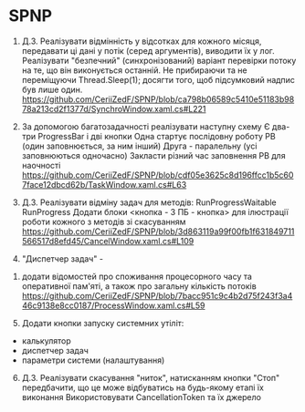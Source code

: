 # SPNP
1. Д.З. Реалізувати відмінність у відсотках для кожного місяця,
передавати ці дані у потік (серед аргументів), виводити їх у лог.
Реалізувати "безпечний" (синхронізований) варіант
перевірки потоку на те, що він виконується останній.
Не прибираючи та не переміщуючи Thread.Sleep(1); 
досягти того, щоб підсумковий
надпис був лише один.
https://github.com/CeriiZedF/SPNP/blob/ca798b06589c5410e51183b9878a213cd2f1377d/SynchroWindow.xaml.cs#L221

2. За допомогою багатозадачності реалізувати наступну схему
Є два-три ProgressBar і дві кнопки
Одна стартує послідовну роботу РВ (один заповнюється, за ним інший)
Друга - паралельну (усі заповнюються одночасно)
Закласти різний час заповнення РВ для наочності
https://github.com/CeriiZedF/SPNP/blob/cdf05e3625c8d196ffcc1b5c607face12dbcd62b/TaskWindow.xaml.cs#L63

3. Д.З. Реалізувати відміну задач для методів:
RunProgressWaitable
RunProgress
Додати блоки <кнопка - 3 ПБ - кнопка>
для ілюстрації роботи кожного з методів зі скасуванням
https://github.com/CeriiZedF/SPNP/blob/3d863119a99f00fb1f631849711566517d8efd45/CancelWindow.xaml.cs#L109

4. "Диспетчер задач" -
1) додати відомостей про споживання процесорного часу та оперативної пам'яті, а також про загальну кількість потоків
https://github.com/CeriiZedF/SPNP/blob/7bacc951c9c4b2d75f243f3a446c9138e8cc0187/ProcessWindow.xaml.cs#L59

5. Додати кнопки запуску системних утіліт:
- калькулятор
- диспетчер задач
- параметри системи (налаштування)

6.  Д.З. Реалізувати скасування "ниток", натисканням кнопки "Стоп"
передбачити, що це може відбуватись на будь-якому етапі їх виконання
Використовувати CancellationToken та їх джерело
